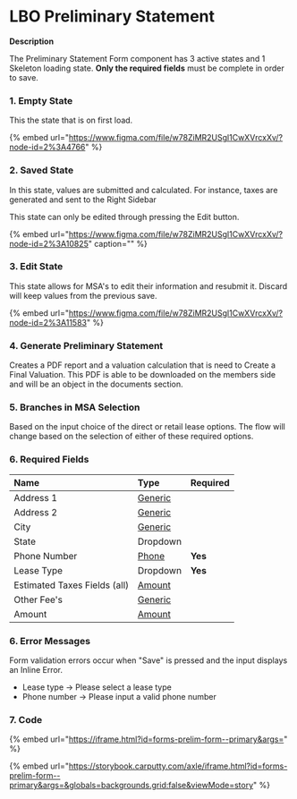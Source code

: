 # LBO Preliminary Statement

**Description**

The Preliminary Statement Form component has 3 active states and 1 Skeleton loading state. **Only the required fields** must be complete in order to save.

### 1. Empty State 

This the state that is on first load.

{% embed url="https://www.figma.com/file/w78ZiMR2USgl1CwXVrcxXv/?node-id=2%3A4766" %}

### 2. Saved State 

In this state, values are submitted and calculated. For instance, taxes are generated and sent to the Right Sidebar

 This state can only be edited through pressing the Edit button.

{% embed url="https://www.figma.com/file/w78ZiMR2USgl1CwXVrcxXv/?node-id=2%3A10825" caption="" %}

### 3. Edit State

This state allows for MSA's to edit their information and resubmit it. Discard will keep values from the previous save.

{% embed url="https://www.figma.com/file/w78ZiMR2USgl1CwXVrcxXv/?node-id=2%3A11583" %}

### 4. Generate Preliminary Statement

Creates a PDF report and a valuation calculation that is need to Create a Final Valuation. This PDF is able to be downloaded on the members side and will be an object in the documents section.

### 5. Branches in MSA Selection

Based on the input choice of the direct or retail lease options. The flow will change based on the selection of either of these required options.

### 6. Required Fields

| Name | Type | Required |
| :--- | :--- | :--- |
| Address 1 | [Generic](../base-inputs/text-field.md) |  |
| Address 2 | [Generic](../base-inputs/text-field.md) |  |
| City | [Generic](../base-inputs/text-field.md) |  |
| State | Dropdown |  |
|  Phone Number | [Phone](../base-inputs/phone-number.md) | **Yes** |
|  Lease Type | Dropdown | **Yes** |
| Estimated Taxes Fields \(all\) | [Amount](../base-inputs/currency-input.md) |  |
| Other Fee's | [Generic](../base-inputs/text-field.md) |  |
| Amount | [Amount](../base-inputs/currency-input.md) |  |

### 6. Error Messages

Form validation errors occur when "Save" is pressed and the input displays an Inline Error. 

* Lease type -&gt; Please select a lease type
* Phone number -&gt; Please input a valid phone number

### 7. Code

{% embed url="https://iframe.html?id=forms-prelim-form--primary&args=" %}

{% embed url="https://storybook.carputty.com/axle/iframe.html?id=forms-prelim-form--primary&args=&globals=backgrounds.grid:false&viewMode=story" %}







